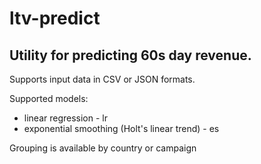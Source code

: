 # ltv-predict

## Utility for predicting 60s day revenue.

Supports input data in CSV or JSON formats.

Supported models:
- linear regression - lr
- exponential smoothing (Holt's linear trend) - es

Grouping is available by country or campaign
